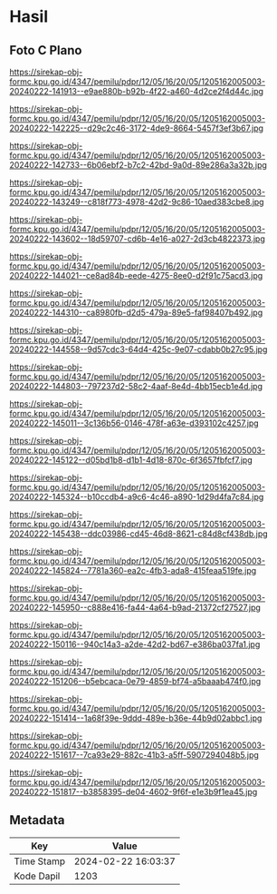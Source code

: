 # Hasil

## Foto C Plano

https://sirekap-obj-formc.kpu.go.id/4347/pemilu/pdpr/12/05/16/20/05/1205162005003-20240222-141913--e9ae880b-b92b-4f22-a460-4d2ce2f4d44c.jpg

https://sirekap-obj-formc.kpu.go.id/4347/pemilu/pdpr/12/05/16/20/05/1205162005003-20240222-142225--d29c2c46-3172-4de9-8664-5457f3ef3b67.jpg

https://sirekap-obj-formc.kpu.go.id/4347/pemilu/pdpr/12/05/16/20/05/1205162005003-20240222-142733--6b06ebf2-b7c2-42bd-9a0d-89e286a3a32b.jpg

https://sirekap-obj-formc.kpu.go.id/4347/pemilu/pdpr/12/05/16/20/05/1205162005003-20240222-143249--c818f773-4978-42d2-9c86-10aed383cbe8.jpg

https://sirekap-obj-formc.kpu.go.id/4347/pemilu/pdpr/12/05/16/20/05/1205162005003-20240222-143602--18d59707-cd6b-4e16-a027-2d3cb4822373.jpg

https://sirekap-obj-formc.kpu.go.id/4347/pemilu/pdpr/12/05/16/20/05/1205162005003-20240222-144021--ce8ad84b-eede-4275-8ee0-d2f91c75acd3.jpg

https://sirekap-obj-formc.kpu.go.id/4347/pemilu/pdpr/12/05/16/20/05/1205162005003-20240222-144310--ca8980fb-d2d5-479a-89e5-faf98407b492.jpg

https://sirekap-obj-formc.kpu.go.id/4347/pemilu/pdpr/12/05/16/20/05/1205162005003-20240222-144558--9d57cdc3-64d4-425c-9e07-cdabb0b27c95.jpg

https://sirekap-obj-formc.kpu.go.id/4347/pemilu/pdpr/12/05/16/20/05/1205162005003-20240222-144803--797237d2-58c2-4aaf-8e4d-4bb15ecb1e4d.jpg

https://sirekap-obj-formc.kpu.go.id/4347/pemilu/pdpr/12/05/16/20/05/1205162005003-20240222-145011--3c136b56-0146-478f-a63e-d393102c4257.jpg

https://sirekap-obj-formc.kpu.go.id/4347/pemilu/pdpr/12/05/16/20/05/1205162005003-20240222-145122--d05bd1b8-d1b1-4d18-870c-6f3657fbfcf7.jpg

https://sirekap-obj-formc.kpu.go.id/4347/pemilu/pdpr/12/05/16/20/05/1205162005003-20240222-145324--b10ccdb4-a9c6-4c46-a890-1d29d4fa7c84.jpg

https://sirekap-obj-formc.kpu.go.id/4347/pemilu/pdpr/12/05/16/20/05/1205162005003-20240222-145438--ddc03986-cd45-46d8-8621-c84d8cf438db.jpg

https://sirekap-obj-formc.kpu.go.id/4347/pemilu/pdpr/12/05/16/20/05/1205162005003-20240222-145824--7781a360-ea2c-4fb3-ada8-415feaa519fe.jpg

https://sirekap-obj-formc.kpu.go.id/4347/pemilu/pdpr/12/05/16/20/05/1205162005003-20240222-145950--c888e416-fa44-4a64-b9ad-21372cf27527.jpg

https://sirekap-obj-formc.kpu.go.id/4347/pemilu/pdpr/12/05/16/20/05/1205162005003-20240222-150116--940c14a3-a2de-42d2-bd67-e386ba037fa1.jpg

https://sirekap-obj-formc.kpu.go.id/4347/pemilu/pdpr/12/05/16/20/05/1205162005003-20240222-151206--b5ebcaca-0e79-4859-bf74-a5baaab474f0.jpg

https://sirekap-obj-formc.kpu.go.id/4347/pemilu/pdpr/12/05/16/20/05/1205162005003-20240222-151414--1a68f39e-9ddd-489e-b36e-44b9d02abbc1.jpg

https://sirekap-obj-formc.kpu.go.id/4347/pemilu/pdpr/12/05/16/20/05/1205162005003-20240222-151617--7ca93e29-882c-41b3-a5ff-5907294048b5.jpg

https://sirekap-obj-formc.kpu.go.id/4347/pemilu/pdpr/12/05/16/20/05/1205162005003-20240222-151817--b3858395-de04-4602-9f6f-e1e3b9f1ea45.jpg


## Metadata

| Key        | Value               |
| ---------- | ------------------- |
| Time Stamp | 2024-02-22 16:03:37 |
| Kode Dapil | 1203                |



